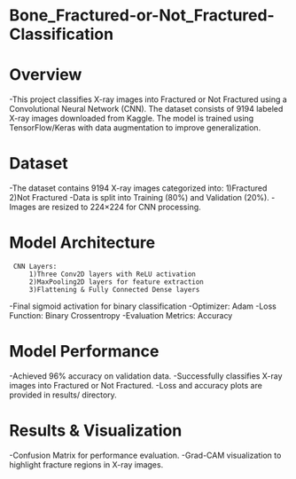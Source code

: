 # Bone_Fractured-or-Not_Fractured-Classification

# Overview
-This project classifies X-ray images into Fractured or Not Fractured using a Convolutional Neural Network (CNN). The dataset consists of 9194 labeled X-ray images downloaded from Kaggle. The model is trained using TensorFlow/Keras with data augmentation to improve generalization.

# Dataset
-The dataset contains 9194 X-ray images categorized into:
     1)Fractured
     2)Not Fractured
-Data is split into Training (80%) and Validation (20%).
-Images are resized to 224×224 for CNN processing.

# Model Architecture
     CNN Layers:
         1)Three Conv2D layers with ReLU activation
         2)MaxPooling2D layers for feature extraction
         3)Flattening & Fully Connected Dense layers
-Final sigmoid activation for binary classification
-Optimizer: Adam
-Loss Function: Binary Crossentropy
-Evaluation Metrics: Accuracy

# Model Performance
-Achieved 96% accuracy on validation data.
-Successfully classifies X-ray images into Fractured or Not Fractured.
-Loss and accuracy plots are provided in results/ directory.

# Results & Visualization
-Confusion Matrix for performance evaluation.
-Grad-CAM visualization to highlight fracture regions in X-ray images.
